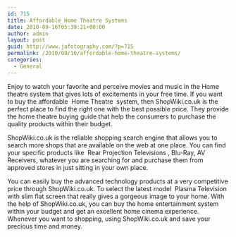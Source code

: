 ```yaml
---
id: 715
title: Affordable Home Theatre Systems
date: 2010-09-16T05:39:21+00:00
author: admin
layout: post
guid: http://www.jafotography.com/?p=715
permalink: /2010/09/16/affordable-home-theatre-systems/
categories:
  - General
---
```

Enjoy to watch your favorite and perceive movies and music in the Home theatre system that gives lots of excitements in your free time. If you want to buy the affordable &nbsp;Home Theatre&nbsp; system, then ShopWiki.co.uk is the perfect place to find the right one with the best possible price. They provide the home theatre buying guide that help the consumers to purchase the quality products within their budget.

ShopWiki.co.uk is the reliable shopping search engine that allows you to search more shops that are available on the web at one place. You can find your specific products like &nbsp;Rear Projection Televisions&nbsp;, Blu-Ray, AV Receivers, whatever you are searching for and purchase them from approved stores in just sitting in your own place.

You can easily buy the advanced technology products at a very competitive price through ShopWiki.co.uk. To select the latest model &nbsp;Plasma Television&nbsp; with slim flat screen that really gives a gorgeous image to your home. With the help of ShopWiki.co.uk, you can buy the home entertainment system within your budget and get an excellent home cinema experience. Whenever you want to shopping, using ShopWiki.co.uk and save your precious time and money.